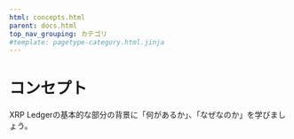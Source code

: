 ```yaml
---
html: concepts.html
parent: docs.html
top_nav_grouping: カテゴリ
#template: pagetype-category.html.jinja
---
```

# コンセプト

XRP Ledgerの基本的な部分の背景に「何があるか」、「なぜなのか」を学びましょう。

